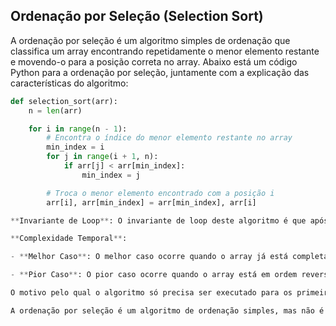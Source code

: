 ## Ordenação por Seleção (Selection Sort)

A ordenação por seleção é um algoritmo simples de ordenação que classifica um array encontrando repetidamente o menor elemento restante e movendo-o para a posição correta no array. Abaixo está um código Python para a ordenação por seleção, juntamente com a explicação das características do algoritmo:

```python
def selection_sort(arr):
    n = len(arr)

    for i in range(n - 1):
        # Encontra o índice do menor elemento restante no array
        min_index = i
        for j in range(i + 1, n):
            if arr[j] < arr[min_index]:
                min_index = j

        # Troca o menor elemento encontrado com a posição i
        arr[i], arr[min_index] = arr[min_index], arr[i]

**Invariante de Loop**: O invariante de loop deste algoritmo é que após cada iteração externa (ciclo principal), a parte inicial do array (à esquerda) estará ordenada. Em outras palavras, o menor elemento restante do array não classificado será movido para a posição correta no array classificado.

**Complexidade Temporal**:

- **Melhor Caso**: O melhor caso ocorre quando o array já está completamente ordenado, mas o algoritmo não tem conhecimento disso. Mesmo assim, ele verifica todos os elementos para garantir que o menor seja encontrado, o que resulta em \(O(n^2)\) operações de comparação.

- **Pior Caso**: O pior caso ocorre quando o array está em ordem reversa, forçando o algoritmo a fazer \(O(n^2)\) operações de comparação. Portanto, o pior caso também é \(O(n^2)\).

O motivo pelo qual o algoritmo só precisa ser executado para os primeiros \(n-1\) elementos é que, à medida que os primeiros \(n-1\) elementos são classificados, o último elemento é automaticamente colocado em sua posição correta. Portanto, não é necessário verificar e mover o último elemento.

A ordenação por seleção é um algoritmo de ordenação simples, mas não é eficiente para listas grandes, devido à sua complexidade \(O(n^2)\) no pior caso. Outros algoritmos de ordenação, como o Merge Sort e o Quick Sort, são mais eficientes em listas maiores.
